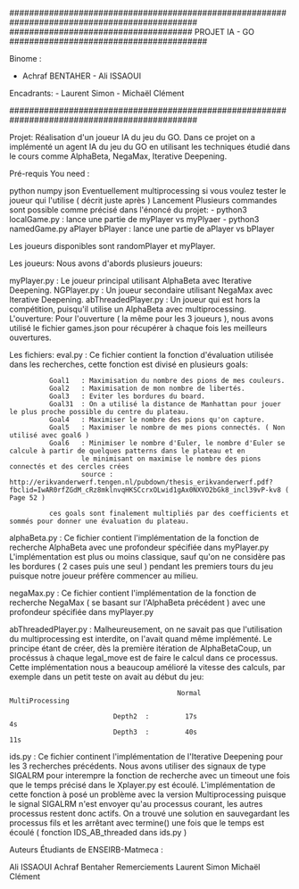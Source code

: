 ############################################################################################## ##################################### PROJET IA - GO ########################################

Binome :
- Achraf BENTAHER - Ali ISSAOUI

Encadrants: - Laurent Simon - Michaël Clément

##############################################################################################

Projet: Réalisation d'un joueur IA du jeu du GO.
Dans ce projet on a implémenté un agent IA du jeu du GO en utilisant les techniques étudié dans le cours comme AlphaBeta, NegaMax, Iterative Deepening.

Pré-requis
You need :

python
numpy
json
Eventuellement multiprocessing si vous voulez tester le joueur qui l'utilise ( décrit juste après )
Lancement
Plusieurs commandes sont possible comme précisé dans l'énoncé du projet: - python3 localGame.py : lance une partie de myPlayer vs myPlyaer - python3 namedGame.py aPlayer bPlayer : lance une partie de aPlayer vs bPlayer

Les joueurs disponibles sont randomPlayer et myPlayer.

Les joueurs:
Nous avons d'abords plusieurs joueurs:

myPlayer.py : Le joueur principal utilisant AlphaBeta avec Iterative Deepening.
NGPlayer.py : Un joueur secondaire utilisant NegaMax avec Iterative Deepening.
abThreadedPlayer.py : Un joueur qui est hors la compétition, puisqu'il utilise un AlphaBeta avec multiprocessing.
L'ouverture: Pour l'ouverture ( la même pour les 3 joueurs ), nous avons utilisé le fichier games.json pour récupérer à chaque fois les meilleurs ouvertures.

Les fichiers:
 eval.py : Ce fichier contient la fonction d'évaluation utilisée dans les recherches, cette fonction est divisé en plusieurs goals:

              Goal1   : Maximisation du nombre des pions de mes couleurs.
              Goal2   : Maximisation de mon nombre de libertés.
              Goal3   : Eviter les bordures du board.
              Goal31  : On a utilisé la distance de Manhattan pour jouer le plus proche possible du centre du plateau.
              Goal4   : Maximiser le nombre des pions qu'on capture.
              Goal5   : Maximiser le nombre de mes pions connectés. ( Non utilisé avec goal6 )
              Goal6   : Minimiser le nombre d'Euler, le nombre d'Euler se calcule à partir de quelques patterns dans le plateau et en
                      le minimisant on maximise le nombre des pions connectés et des cercles crées
                      source : http://erikvanderwerf.tengen.nl/pubdown/thesis_erikvanderwerf.pdf?fbclid=IwAR0rfZGdM_cRz8mklnvqHKSCcrxOLwid1gAx0NXVO2bGk8_incl39vP-kv8 ( Page 52 )

              ces goals sont finalement multipliés par des coefficients et sommés pour donner une évaluation du plateau.
alphaBeta.py : Ce fichier contient l'implémentation de la fonction de recherche AlphaBeta avec une profondeur spécifiée dans myPlayer.py L'implémentation est plus ou moins classique, sauf qu'on ne considère pas les bordures ( 2 cases puis une seul ) pendant les premiers tours du jeu puisque notre joueur préfère commencer au milieu.

negaMax.py : Ce fichier contient l'implémentation de la fonction de recherche NegaMax ( se basant sur l'AlphaBeta précédent ) avec une profondeur spécifiée dans myPlayer.py

abThreadedPlayer.py : Malheureusement, on ne savait pas que l'utilisation du multiprocessing est interdite, on l'avait quand même
implémenté. Le principe étant de créer, dès la première itération de AlphaBetaCoup, un procéssus à chaque legal_move est de faire le calcul dans ce processus. Cette implémentation nous a beaucoup amélioré la vitesse des calculs, par exemple dans un petit teste on avait au début du jeu:

                                              Normal                          MultiProcessing
                              
                              Depth2  :         17s                                4s
                              Depth3  :         40s                                11s   
ids.py : Ce fichier continent l'implémentation de l'Iterative Deepening pour les 3 recherches précédents. Nous avons utiliser des signaux de type SIGALRM pour interempre la fonction de recherche avec un timeout une fois que le temps précisé dans le Xplayer.py est écoulé. L'implémentation de cette fonction à posé un problème avec la version Multiprocessing puisque le signal SIGALRM n'est envoyer qu'au processus courant, les autres processus restent donc actifs. On a trouvé une solution en sauvegardant les processus fils et les arrêtant avec termine() une fois que le temps est écoulé ( fonction IDS_AB_threaded dans ids.py )

Auteurs
Étudiants de ENSEIRB-Matmeca :

Ali ISSAOUI
Achraf Bentaher
Remerciements
Laurent Simon
Michaël Clément
